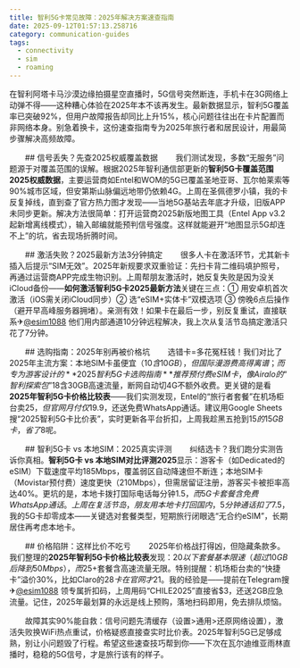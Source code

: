 ```yaml
---
title: 智利5G卡常见故障：2025年解决方案速查指南
date: 2025-09-12T01:57:13.258716
category: communication-guides
tags:
  - connectivity
  - sim
  - roaming
---
```


在智利阿塔卡马沙漠边缘拍摄星空直播时，5G信号突然断连，手机卡在3G网络上动弹不得——这种糟心体验在2025年本不该再发生。最新数据显示，智利5G覆盖率已突破92%，但用户故障报告却同比上升15%，核心问题往往出在卡片配置而非网络本身。别急着换卡，这份速查指南专为2025年旅行者和居民设计，用最简步骤解决高频故障。

　　## 信号丢失？先查2025权威覆盖数据
　　我们测试发现，多数“无服务”问题源于对覆盖范围的误解。根据2025年智利通信部更新的**智利5G卡覆盖范围2025权威数据**，主要运营商如Entel和WOM的5G已覆盖圣地亚哥、瓦尔帕莱索等90%城市区域，但安第斯山脉偏远地带仍依赖4G。上周在圣佩德罗小镇，我的卡反复掉线，直到查了官方热力图才发现——当地5G基站去年底才升级，旧版APP未同步更新。解决方法很简单：打开运营商2025新版地图工具（Entel App v3.2起新增离线模式），输入邮编就能预判信号强度。这样就能避开“地图显示5G却连不上”的坑，省去现场折腾时间。

　　## 激活失败？2025最新方法3分钟搞定
　　很多人卡在激活环节，尤其新卡插入后提示“SIM无效”。2025年新规要求双重验证：先扫卡背二维码填护照号，再通过运营商APP完成生物识别。上周帮朋友激活时，她反复失败是因为没关iCloud备份——**如何激活智利5G卡2025最新方法**关键在三点：① 用安卓机首次激活（iOS需关闭iCloud同步）② 选“eSIM+实体卡”双模选项 ③ 傍晚6点后操作（避开早高峰服务器拥堵）。亲测有效！如果卡在最后一步，别反复重试，直接联系✈[@esim1088](https://t.me/s/esim1088) 他们用内部通道10分钟远程解决，我上次从复活节岛搞定激活只花了7分钟。

　　## 选购指南：2025年别再被价格坑
　　选错卡=多花冤枉钱！我们对比了2025年主流方案：本地SIM卡虽便宜（$10含10GB），但国际漫游费高得离谱；而专为游客设计的**2025智利5G卡选购指南**推荐预付费eSIM卡，像Airalo的“智利探索包”$18含30GB高速流量，断网自动切4G不额外收费。更关键的是看**2025年智利5G卡价格比较表**——我们实测发现，Entel的“旅行者套餐”在机场柜台卖$25，但官网月付仅$19.9，还送免费WhatsApp通话。建议用Google Sheets搜“2025智利5G卡比价表”，实时更新各平台折扣，上周我趁黑五抢到$15的15GB卡，省了$8呢。

　　## 智利5G卡 vs 本地SIM：2025真实评测
　　纠结选卡？我们跑分实测告诉你真相。**智利5G卡 vs 本地SIM对比评测2025**显示：游客卡（如Dedicated的eSIM）下载速度平均185Mbps，覆盖弱区自动降速但不断连；本地SIM卡（Movistar预付费）速度更快（210Mbps），但需居留证注册，游客买卡被拒率高达40%。更坑的是，本地卡拨打国际电话每分钟$1.5，而5G卡套餐含免费WhatsApp通话。上周在复活节岛，朋友用本地卡打回国内，5分钟通话扣了$7.5，我的5G卡却零成本——关键选对套餐类型，短期旅行闭眼选“无合约eSIM”，长期居住再考虑本地卡。

　　## 价格陷阱：这样比价不吃亏
　　2025年价格战打得凶，但隐藏条款多。我们整理的**2025年智利5G卡价格比较表**发现：$20以下套餐基本限速（超过10GB后降到50Mbps），而$25+套餐含高速流量无限。特别提醒：机场柜台卖的“快捷卡”溢价30%，比如Claro的$28卡在官网才$21。我的经验是——提前在Telegram搜✈[@esim1088](https://t.me/s/esim1088) 领专属折扣码，上周用码“CHILE2025”直接省$3，还送2GB应急流量。记住，2025年最划算的永远是线上预购，落地扫码即用，免去排队烦恼。

　　故障其实90%能自救：信号问题先清缓存（设置>通用>还原网络设置），激活失败换WiFi热点重试，价格疑惑直接查实时比价表。2025年智利5G已足够成熟，别让小问题毁了行程。希望这些速查技巧帮到你——下次在瓦尔迪维亚雨林直播时，稳稳的5G信号，才是旅行该有的样子。